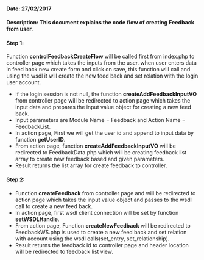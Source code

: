 #### Date: 27/02/2017

#### Description: This document explains the code flow of creating Feedback from user.

#### Step 1:

Function **controlFeedbackCreateFlow** will be called first from index.php to controller page which takes the inputs from the user. when user enters data in feed back new create form and click on save, this function will call and using the wsdl it will create the new feed back and set relation with the login user account.

- If the login session is not null, the function **createAddFeedbackInputVO** from controller page will be redirected to action page which takes the input data and prepares the input value object for creating a new feed back.
- Input parameters are Module Name = Feedback and Action Name = FeedbackList.
- In action page, First we will get the user id and append to input data by function **getUserID**.
- From action page, function **createAddFeedbackInputVO** will be redirected to FeedbackData.php which will be creating feedback list array to create new feedback based and given parameters.
- Result returns the list array for create feedback to controller.

#### Step 2:

- Function **createFeedback** from controller page and will be redirected to action page which takes the input value object and passes to the wsdl call to create a new feed back.
- In action page, first wsdl client connection will be set by function **setWSDLHandle**.
- From action page, Function **createNewFeedback** will be redirected to FeedbackWS.php is used to create a new feed back and set relation with account using the wsdl calls(set_entry, set_relationship).
- Result returns the feedback id to controller page and header location will be redirected to feedback list view.
